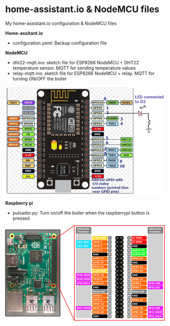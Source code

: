 # home-assistant.io & NodeMCU files
My home-assistant.io configuration & NodeMCU files 

<b>Home-assitant.io</b>
- configuration.yaml: Backup configuration file

<b>NodeMCU</b>
- dht22-mqtt.ino: sketch file for ESP8266 NodeMCU + DHT22 temperature sensor. MQTT for sending temperature values
- relay-mqtt.ino: sketch file for ESP8266 NodeMCU + relay. MQTT for turning ON/OFF the boiler

![NodeMCU pinout](https://github.com/dalvarezs/homeassistant-files/raw/master/nodemcu-gpio-pinout.jpg)

<b>Raspberry pi</b>
- pulsador.py: Turn on/off the boiler when the raspberrypi button is pressed

![Raspberry pi pinout](https://github.com/dalvarezs/homeassistant-files/raw/master/raspberry23_pinout.png)
